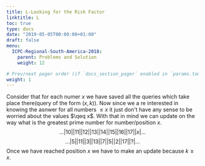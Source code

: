 ```yaml
---
title: L-Looking for the Risk Factor
linktitle: L
toc: true
type: docs
date: "2019-05-05T00:00:00+01:00"
draft: false
menu:
  ICPC-Regional-South-America-2018:
    parent: Problems and Solution
    weight: 12

# Prev/next pager order (if `docs_section_pager` enabled in `params.toml`)
weight: 1
---
```

Consider that for each numer $x$ we have saved all the queries which take place there(query of the form $(x,k)$). Now since we a re interested in knowing the asnwer for all numbers $\leq x$ it just don't have any sense to be worried about the values $\qeq x$. With that in mind we can update on the way what is the greatest prime number for number/position $x$.
$$
...|10||11||12||13||14||15||16||17|| x |...
$$
$$
...|5 ||11||3 ||13||7 ||5 ||2 ||17|| ? |...
$$
Once we have reached position $x$ we have to make an update because $k\geq x$. 
